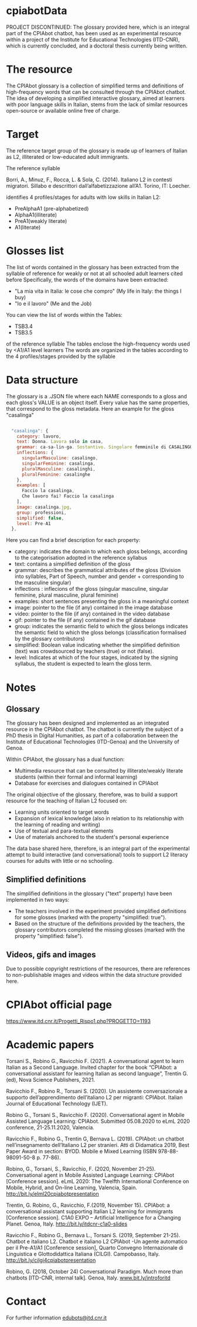 # cpiabotData
PROJECT DISCONTINUED: The glossary provided here, which is an integral part of the CPIAbot chatbot, has been used as an experimental resource within a project of the Institute for Educational Technologies (ITD-CNR), which is currently concluded, and a doctoral thesis currently being written.

# The resource
The CPIAbot glossary is a collection of simplified terms and definitions of high-frequency words that can be consulted through the CPIAbot chatbot.
The idea of developing a simplified interactive glossary, aimed at learners with poor language skills in Italian, stems from the lack of similar resources open-source or available online free of charge.


# Target
The reference target group of the glossary is made up of learners of Italian as L2, illiterated or low-educated adult immigrants.

The reference syllable 

Borri, A., Minuz, F., Rocca, L. & Sola, C. (2014). Italiano L2 in contesti migratori. Sillabo e descrittori dall’alfabetizzazione all’A1. Torino, IT: Loecher.

identifies 4 profiles/stages for adults with low skills in Italian L2:

+ PreAlphaA1 (pre-alphabetized)
+ AlphaA1(illiterate)
+ PreA1(weakly literate)
+ A1(literate)

 
# Glosses list
The list of words contained in the glossary has been extracted from the syllable of reference for weakly or not at all schooled adult learners cited before
Specifically, the words of the domains have been extracted:

- "La mia vita in Italia: le cose che compro" (My life in Italy: the things I buy)
- "Io e il lavoro" (Me and the Job)

You can view the list of words within the Tables:

- TSB3.4
- TSB3.5

of the reference syllable
The tables enclose the high-frequency words used by <A1/A1 level learners
The words are organized in the tables according to the 4 profiles/stages provided by the syllable


# Data structure
The glossary is a .JSON file where each NAME corresponds to a gloss and each gloss's VALUE is an object itself.
Every value has the same properties, that correspond to the gloss metadata.
Here an example for the gloss "casalinga"

```javascript

  "casalinga": {
    category: lavoro,
    text: Donna. Lavora solo in casa,
    grammar: ca-sa-lin-ga. Sostantivo. Singolare femminile di CASALINGO,
    inflections: {
      singularMasculine: casalingo,
      singularFeminine: casalinga,
      pluralMasculine: casalinghi,
      pluralFeminine: casalinghe
    },
    examples: [
      Faccio la casalinga,
      Che lavoro fai? Faccio la casalinga
    ],
    image: casalinga.jpg,
    group: professioni,
    simplified: false,
    level: Pre-A1
  },
```
  
  
  
Here you can find a brief description for each property:
  
  - category: indicates the domain to which each gloss belongs, according to the categorisation adopted in the reference syllabus
  - text: contains a simplified definition of the gloss
  - grammar: describes the grammatical attributes of the gloss (Division into syllables, Part of Speech, number and gender + corresponding to the masculine singular)
  - inflections : inflecions of the gloss (singular masculine, singular feminine, plural masculine, plural feminine)
  - examples: short sentences presenting the gloss in a meaningful context
  - image: pointer to the file (if any) contained in the image database
  - video: pointer to the file (if any) contained in the video database
  - gif: pointer to the file (if any) contained in the gif database
  - group: indicates the semantic field to which the gloss belongs indicates the semantic field to which the gloss belongs (classification formalised by the glossary contributors)
  - simplified: Boolean value indicating whether the simplified definition (text) was crowdsourced by teachers (true) or not (false).
  - level: Indicates at which of the four stages, indicated by the signing syllabus, the student is expected to learn the gloss term. 
  
  
# Notes

Glossary
------------
The glossary has been designed and implemented as an integrated resource in the CPIAbot chatbot. 
The chatbot is currently the subject of a PhD thesis in Digital Humanities, as part of a collaboration between the Institute of Educational Technologies (ITD-Genoa) and the University of Genoa.

Within CPIAbot, the glossary has a dual function:

- Multimedia resource that can be consulted by illiterate/weakly literate students (within their formal and informal learning)
- Database for exercises and dialogues contained in CPIAbot

The original objective of the glossary, therefore, was to build a support resource for the teaching of Italian L2 focused on:

- Learning units oriented to target words
- Expansion of lexical knowledge (also in relation to its relationship with the learning of reading and writing)
- Use of textual and para-textual elements
- Use of materials anchored to the student's personal experience

The data base shared here, therefore, is an integral part of the experimental attempt to build interactive (and conversational) tools to support L2 literacy courses for adults with little or no schooling.

Simplified definitions
----------------------
The simplified definitions in the glossary ("text" property) have been implemented in two ways:

- The teachers involved in the experiment provided simplified definitions for some glosses (marked with the property "simplified: true").
- Based on the structure of the definitions provided by the teachers, the glossary contributors completed the missing glosses (marked with the property "simplified: false").

Videos, gifs and images
-----------------------
Due to possible copyright restrictions of the resources, there are references to non-publishable images and videos within the data structure provided here.


# CPIAbot official page
https://www.itd.cnr.it/Progetti_Rispo1.php?PROGETTO=1193


# Academic papers 
Torsani S., Robino G., Ravicchio F. (2021). A conversational agent to learn Italian as a Second Language. Invited chapter for the book “CPIAbot: a conversational assistant for learning Italian as second language”, Trentin G. (ed), Nova Science Publishers,  2021.

Ravicchio F., Robino R., Torsani S. (2020). Un assistente conversazionale a supporto dell’apprendimento dell’italiano L2 per migranti: CPIAbot. Italian Journal of Educational Technology (IJET).

Robino G., Torsani S., Ravicchio F. (2020). Conversational agent in Mobile Assisted Language Learning: CPIAbot. Submitted 05.08.2020 to eLmL 2020 conference, 21-25.11.2020, Valencia.

Ravicchio F., Robino G., Trentin G, Bernava L. (2019). CPIAbot: un chatbot nell’insegnamento dell’Italiano L2 per stranieri. Atti di Didamatica 2019, Best Paper Award in section: BYOD. Mobile e Mixed Learning (ISBN 978-88-98091-50-8 p. 77-86).

Robino, G., Torsani, S., Ravicchio, F. (2020, November 21-25). Conversational agent in Mobile Assisted Language Learning: CPIAbot [Conference session]. eLmL 2020: The Twelfth International Conference on Mobile, Hybrid, and On-line Learning, Valencia, Spain. http://bit.ly/elml20cpiabotpresentation

Trentin, G. Robino, G., Ravicchio, F.(2019, November 15). CPIAbot: a conversational assistant supporting Italian L2 learning for immigrants [Conference session]. C1A0 EXPO – Artificial Intelligence for a Changing Planet. Genoa, Italy. http://bit.ly/itdcnr-c1a0-slides

Ravicchio F., Robino G., Bernava L., Torsani S. (2019, September 21-25). Chatbot e italiano L2. Chatbot e italiano L2 CPIAbot -Un agente automatico per il Pre-A1/A1 [Conference session], Quarto Convegno Internazionale di Linguistica e Glottodidattica Italiana (CILGI). Campobasso, Italy. http://bit.ly/cilgi4cpiabotpresentation

Robino, G. (2018, October 24) Conversational Paradigm. Much more than chatbots [ITD-CNR, internal talk]. Genoa, Italy. www.bit.ly/introforitd
  
  
# Contact
For further information 
edubots@itd.cnr.it





